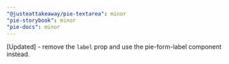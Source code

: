 ```yaml
---
"@justeattakeaway/pie-textarea": minor
"pie-storybook": minor
"pie-docs": minor
---
```


[Updated] - remove the `label` prop and use the pie-form-label component instead.